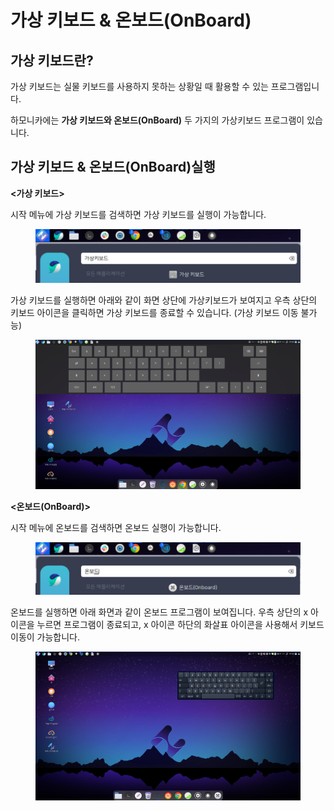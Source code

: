 # 가상 키보드 & 온보드(OnBoard)

## 가상 키보드란?

가상 키보드는 실물 키보드를 사용하지 못하는 상황일 때 활용할 수 있는 프로그램입니다.

하모니카에는 **가상 키보드와 온보드(OnBoard)** 두 가지의 가상키보드 프로그램이 있습니다. &#x20;





## 가상 키보드 & 온보드(OnBoard)실행

**<가상 키보드>**&#x20;

시작 메뉴에 가상 키보드를 검색하면 가상 키보드를 실행이 가능합니다.&#x20;

<figure><img src="../.gitbook/assets/스크린샷, 2022-10-20 16-33-19.png" alt=""><figcaption></figcaption></figure>

가상 키보드를 실행하면 아래와 같이 화면 상단에 가상키보드가 보여지고 우측 상단의 키보드 아이콘을 클릭하면 가상 키보드를 종료할 수 있습니다. (가상 키보드 이동 불가능)

<figure><img src="../.gitbook/assets/스크린샷, 2022-10-20 16-28-41.png" alt=""><figcaption></figcaption></figure>



**<온보드(OnBoard)>**

시작 메뉴에 온보드를 검색하면 온보드 실행이 가능합니다.&#x20;

<figure><img src="../.gitbook/assets/스크린샷, 2022-10-20 16-45-30.png" alt=""><figcaption></figcaption></figure>



온보드를 실행하면 아래 화면과 같이 온보드 프로그램이 보여집니다. 우측 상단의 x 아이콘을 누르면 프로그램이 종료되고, x 아이콘 하단의 화살표 아이콘을 사용해서 키보드 이동이 가능합니다.

<figure><img src="../.gitbook/assets/스크린샷, 2022-10-20 16-29-24.png" alt=""><figcaption></figcaption></figure>
